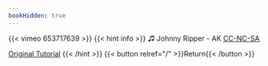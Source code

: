 ```yaml
---
bookHidden: true
---
```


{{< vimeo 653717639 >}}
{{< hint info >}}
♫ Johnny Ripper - AK [CC-NC-SA](https://freemusicarchive.org/music/johnny_ripper/2014041520203329/04_AK)

[Original Tutorial](https://youtu.be/J7vEq3vG8rM)
{{< /hint >}}
{{< button relref="/" >}}Return{{< /button >}}

